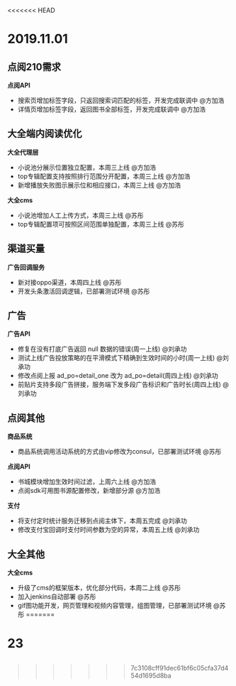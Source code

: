 <<<<<<< HEAD
# 2019.11.01

## 点阅210需求

**点阅API**
- 搜索页增加标签字段，只返回搜索词匹配的标签，开发完成联调中  @方加浩
- 详情页增加标签字段，返回图书全部标签，开发完成联调中  @方加浩

## 大全端内阅读优化

**大全代理层**

- 小说池分展示位置独立配置，本周三上线  @方加浩
- top专辑配置支持按照排行范围分开配置，本周三上线  @方加浩
- 新增播放失败图示展示位和相应接口，本周三上线 @方加浩

**大全cms**

- 小说池增加人工上传方式，本周三上线  @苏彤
- top专辑配置项可按照区间范围单独配置，本周三上线  @苏彤

## 渠道买量

**广告回调服务**
- 新对接oppo渠道，本周四上线  @苏彤
- 开发头条激活回调逻辑，已部署测试环境 @苏彤

## 广告

**广告API**
- 修复在没有打底广告返回 null 数据的错误(周一上线)  @刘承功
- 测试上线广告投放策略的在平滑模式下精确到生效时间的小时(周一上线)  @刘承功
- 修改点阅上报 ad_po=detail_one 改为 ad_po=detail(周四上线)  @刘承功
- 前贴片支持多段广告拼接，服务端下发多段广告标识和广告时长(周四上线)  @刘承功

## 点阅其他

**商品系统**

- 商品系统调用活动系统的方式由vip修改为consul，已部署测试环境 @苏彤

**点阅API**

- 书城模块增加生效时间过滤，上周六上线 @方加浩
- 点阅sdk可用图书源配置修改，新增部分源  @方加浩

**支付**

- 将支付定时统计服务迁移到点阅主体下，本周五完成  @刘承功
- 修改支付宝回调时支付时间参数为空的异常，本周五上线  @刘承功

## 大全其他

**大全cms**

- 升级了cms的框架版本，优化部分代码，本周二上线  @苏彤
- 加入jenkins自动部署  @苏彤
- gif图功能开发，网页管理和视频内容管理，组图管理，已部署测试环境  @苏彤
=======
# 23
## 
>>>>>>> 7c3108cff91dec61bf6c05cfa37d454d1695d8ba
